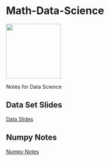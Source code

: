 # Math-Data-Science
<img src="https://www.natasshaselvaraj.com/content/images/2022/03/1_5lwkBwhb2BOQXxl6e_3A0A.jpeg" width=150px height=150px>

Notes for Data Science

## Data Set Slides
[Data Slides](https://docs.google.com/presentation/d/1B1Haahqh5MBBZjjTAZ36SaNoPWzI_aaLMzs11wI5utI/edit?usp=sharing)


## Numpy Notes
[Numpy Notes](https://github.com/StoicSophist/Math-Data-Science/blob/main/Numpy_Notes_GPT.md)
